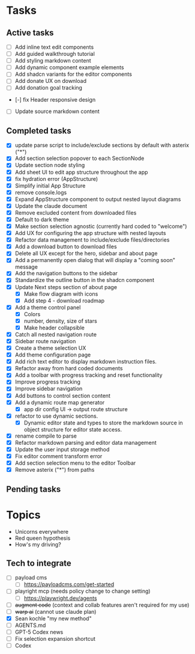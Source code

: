 # Tasks

## Active tasks

- [ ] Add inline text edit components
- [ ] Add guided walkthrough tutorial
- [ ] Add styling markdown content
- [ ] Add dynamic component example elements
- [ ] Add shadcn variants for the editor components
- [ ] Add donate UX on download
- [ ] Add donation goal tracking
- [-] fix Header responsive design
- [ ] Update source markdown content

## Completed tasks

- [x] update parse script to include/exclude sections by default with asterix ("\*")
- [x] Add section selection popover to each SectionNode
- [x] Update section node styling
- [x] Add sheet UI to edit app structure throughout the app
- [x] fix hydration error (AppStructure)
- [x] Simplify initial App Structure
- [x] remove console.logs
- [x] Expand AppStructure component to output nested layout diagrams
- [x] Update the claude document
- [x] Remove excluded content from downloaded files
- [x] Default to dark theme
- [x] Make section selection agnostic (currently hard coded to "welcome")
- [x] Add UX for configuring the app structure with nested layouts
- [x] Refactor data management to include/exclude files/directories
- [x] Add a download button to download files
- [x] Delete all UX except for the hero, sidebar and about page
- [x] Add a permanently open dialog that will display a "coming soon" message
- [x] Add the navigation buttons to the sidebar
- [x] Standardize the outline button in the shadcn component
- [x] Update Next steps section of about page
  - [x] Make flow diagram with icons
  - [x] Add step 4 - download roadmap
- [x] Add a theme control panel
  - [x] Colors
  - [x] number, density, size of stars
  - [x] Make header collapsible
- [x] Catch all nested navigation route
- [x] Sidebar route navigation
- [x] Create a theme selection UX
- [x] Add theme configuration page
- [x] Add rich text editor to display markdown instruction files.
- [x] Refactor away from hard coded documents
- [x] Add a toolbar with progress tracking and reset functionality
- [x] Improve progress tracking
- [x] Improve sidebar navigation
- [x] Add buttons to control section content
- [x] Add a dynamic route map generator
  - [x] app dir config UI -> output route structure
- [x] refactor to use dynamic sections.
  - [x] Dynamic editor state and types to store the markdown source in object structure for editor state access.
- [x] rename compile to parse
- [x] Refactor markdown parsing and editor data management
- [x] Update the user input storage method
- [x] Fix editor comment transform error
- [x] Add section selection menu to the editor Toolbar
- [x] Remove asterix ("\*") from paths

## Pending tasks

# Topics

- Unicorns everywhere
- Red queen hypothesis
- How's my driving?

## Tech to integrate

- [ ] payload cms
  - [ ] https://payloadcms.com/get-started
- [ ] playright mcp (needs policy change to change setting)
  - [ ] https://playwright.dev/agents
- [ ] ~~augment code~~ (context and collab features aren't required for my use)
- [ ] ~~warp ai~~ (cannot use claude plan)
- [x] Sean kochle "my new method"
- [ ] AGENTS.md
- [ ] GPT-5 Codex news
- [ ] Fix selection expansion shortcut
- [ ] Codex
